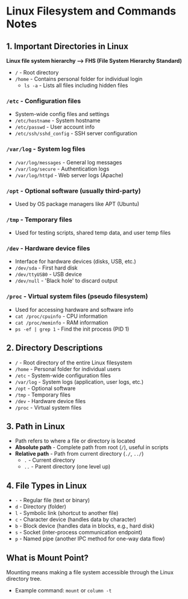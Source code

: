 
# Linux Filesystem and Commands Notes

## 1. Important Directories in Linux

**Linux file system hierarchy --> FHS (File System Hierarchy Standard)**

- `/` - Root directory
- `/home` - Contains personal folder for individual login  
  - `ls -a` - Lists all files including hidden files

### `/etc` - Configuration files
- System-wide config files and settings
- `/etc/hostname` - System hostname
- `/etc/passwd` - User account info
- `/etc/ssh/sshd_config` - SSH server configuration

### `/var/log` - System log files
- `/var/log/messages` - General log messages
- `/var/log/secure` - Authentication logs
- `/var/log/httpd` - Web server logs (Apache)

### `/opt` - Optional software (usually third-party)
- Used by OS package managers like APT (Ubuntu)

### `/tmp` - Temporary files
- Used for testing scripts, shared temp data, and user temp files

### `/dev` - Hardware device files
- Interface for hardware devices (disks, USB, etc.)
- `/dev/sda` - First hard disk
- `/dev/ttyUSB0` - USB device
- `/dev/null` - 'Black hole' to discard output

### `/proc` - Virtual system files (pseudo filesystem)
- Used for accessing hardware and software info
- `cat /proc/cpuinfo` - CPU information
- `cat /proc/meminfo` - RAM information
- `ps -ef | grep 1` - Find the init process (PID 1)

## 2. Directory Descriptions

- `/` - Root directory of the entire Linux filesystem
- `/home` - Personal folder for individual users
- `/etc` - System-wide configuration files
- `/var/log` - System logs (application, user logs, etc.)
- `/opt` - Optional software
- `/tmp` - Temporary files
- `/dev` - Hardware device files
- `/proc` - Virtual system files

## 3. Path in Linux

- Path refers to where a file or directory is located
- **Absolute path** - Complete path from root (`/`), useful in scripts
- **Relative path** - Path from current directory (`./`, `../`)
  - `.` - Current directory
  - `..` - Parent directory (one level up)

## 4. File Types in Linux

- `-` - Regular file (text or binary)
- `d` - Directory (folder)
- `l` - Symbolic link (shortcut to another file)
- `c` - Character device (handles data by character)
- `b` - Block device (handles data in blocks, e.g., hard disk)
- `s` - Socket (inter-process communication endpoint)
- `p` - Named pipe (another IPC method for one-way data flow)

## What is Mount Point?

Mounting means making a file system accessible through the Linux directory tree.

- Example command: `mount` or `column -t`
